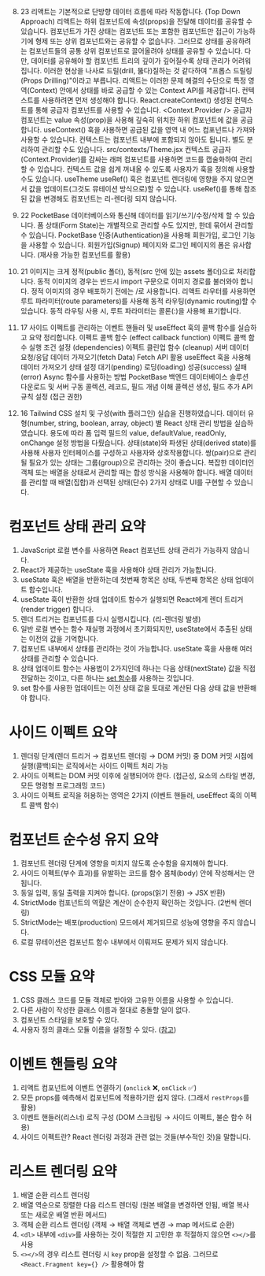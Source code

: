 8. 23
   리액트는 기본적으로 단방향 데이터 흐름에 따라 작동합니다. (Top Down Approach)
   리액트는 하위 컴포넌트에 속성(props)을 전달해 데이터를 공유할 수 있습니다.
   컴포넌트가 가진 상태는 컴포넌트 또는 포함한 컴포넌트만 접근이 가능하기에 형제 또는 상위 컴포넌트와는 공유할 수 없습니다.
   그러므로 상태를 공유하려는 컴포넌트들의 공통 상위 컴포넌트로 끌어올려야 상태를 공유할 수 있습니다.
   다만, 데이터를 공유해야 할 컴포넌트 트리의 깊이가 깊어질수록 상태 관리가 어려워집니다.
   이러한 현상을 나사로 드릴(drill, 뚫다)질하는 것 같다하여 "프롭스 드릴링(Props Drilling)"이라고 부릅니다.
   리액트는 이러한 문제 해결의 수단으로 특정 영역(Context) 안에서 상태를 바로 공급할 수 있는 Context API를 제공합니다.
   컨텍스트를 사용하려면 먼저 생성해야 합니다. React.createContext()
   생성된 컨텍스트를 통해 공급자 컴포넌트를 사용할 수 있습니다. <Context.Provider />
   공급자 컴포넌트는 value 속성(prop)을 사용해 깊숙히 위치한 하위 컴포넌트에 값을 공급합니다.
   useContext() 훅을 사용하면 공급된 값을 영역 내 어느 컴포넌트나 가져와 사용할 수 있습니다.
   컨텍스트는 컴포넌트 내부에 포함되지 않아도 됩니다. 별도 분리하여 관리할 수도 있습니다. src/contexts/Theme.jsx
   컨텍스트 공급자(Context.Provider)를 감싸는 래퍼 컴포넌트를 사용하면 코드를 캡술화하여 관리할 수 있습니다.
   컨텍스트 값을 쉽게 꺼내올 수 있도록 사용자가 훅을 정의해 사용할 수도 있습니다. useTheme
   useRef() 훅은 컴포넌트 렌더링에 영향을 주지 않으면서 값을 업데이트(그것도 뮤테이션 방식으로)할 수 있습니다.
   useRef()를 통해 참조된 값을 변경해도 컴포넌트는 리-렌더링 되지 않습니다.

9. 22
   PocketBase 데이터베이스와 통신해 데이터를 읽기/쓰기/수정/삭제 할 수 있습니다.
   폼 상태(Form State)는 개별적으로 관리할 수도 있지만, 한데 묶어서 관리할 수 있습니다.
   PocketBase 인증(Authentication)을 사용해 회원가입, 로그인 기능을 사용할 수 있습니다.
   회원가입(Signup) 페이지와 로그인 페이지의 폼은 유사합니다. (재사용 가능한 컴포넌트를 활용)

10. 21
    이미지는 크게 정적(public 폴더), 동적(src 안에 있는 assets 폴더)으로 처리합니다.
    동적 이미지의 경우는 반드시 import 구문으로 이미지 경로를 불러와야 합니다.
    정적 이미지의 경우 배포하기 전에는 /로 사용합니다.
    리액트 라우터를 사용하면 루트 파라미터(route parameters)를 사용해 동적 라우팅(dynamic routing)할 수 있습니다.
    동적 라우팅 사용 시, 루트 파라미터는 콜론(:)을 사용해 표기합니다.

11. 17
    사이드 이펙트를 관리하는 이벤트 핸들러 및 useEffect 훅의 콜백 함수를 실습하고 요약 정리합니다.
    이펙트 콜백 함수 (effect callback function)
    이펙트 콜백 함수 실행 조건 설정 (dependencies)
    이펙트 클린업 함수 (cleanup)
    서버 데이터 요청/응답
    데이터 가져오기(fetch Data)
    Fetch API 활용
    useEffect 훅을 사용해 데이터 가져오기 상태 설정
    대기(pending)
    로딩(loading)
    성공(success)
    실패(error)
    Async 함수를 사용하는 방법
    PocketBase 백엔드 데이터베이스 솔루션
    다운로드 및 서버 구동
    콜렉션, 레코드, 필드 개념 이해
    콜렉션 생성, 필드 추가
    API 규칙 설정 (접근 권한)

12. 16
    Tailwind CSS 설치 및 구성(with 플러그인) 실습을 진행하였습니다.
    데이터 유형(number, string, boolean, array, object) 별 React 상태 관리 방법을 실습하였습니다.
    용도에 따라 폼 입력 필드의 value, defaultValue, readOnly, onChange 설정 방법을 다뤘습니다.
    상태(state)와 파생된 상태(derived state)를 사용해 사용자 인터페이스를 구성하고 사용자와 상호작용합니다.
    쌍(pair)으로 관리될 필요가 있는 상태는 그룹(group)으로 관리하는 것이 좋습니다.
    복잡한 데이터인 객체 또는 배열을 상태로서 관리할 때는 합성 방식을 사용해야 합니다.
    배열 데이터를 관리할 때 배열(집합)과 선택된 상태(단수) 2가지 상태로 UI를 구현할 수 있습니다.

# 컴포넌트 상태 관리 요약

1. JavaScript 로컬 변수를 사용하면 React 컴포넌트 상태 관리가 가능하지 않습니다.
1. React가 제공하는 useState 훅을 사용해야 상태 관리가 가능합니다.
1. useState 훅은 배열을 반환하는데 첫번째 항목은 상태, 두번째 항목은 상태 업데이트 함수입니다.
1. useState 훅이 반환한 상태 업데이트 함수가 실행되면 React에게 렌더 트리거(render trigger) 합니다.
1. 렌더 트리거는 컴포넌트를 다시 실행시킵니다. (리-렌더링 발생)
1. 일반 로컬 변수는 함수 재실행 과정에서 초기화되지만, useState에서 추출된 상태는 이전의 값을 기억합니다.
1. 컴포넌트 내부에서 상태를 관리하는 것이 가능합니다. useState 훅을 사용해 여러 상태를 관리할 수 있습니다.
1. 상태 업데이트 함수는 사용법이 2가지인데 하나는 다음 상태(nextState) 값을 직접 전달하는 것이고, 다른 하나는 [set 함수](https://react.dev/reference/react/useState#setstate)를 사용하는 것입니다.
1. set 함수를 사용한 업데이트는 이전 상태 값을 토대로 계산된 다음 상태 값을 반환해야 합니다.

# 사이드 이펙트 요약

1. 렌더링 단계(렌더 트리거 → 컴포넌트 렌더링 → DOM 커밋) 중 DOM 커밋 시점에 실행(콜백)되는 로직에서는 사이드 이펙트 처리 가능
1. 사이드 이펙트는 DOM 커밋 이후에 실행되어야 한다. (접근성, 요소의 스타일 변경, 모든 명령형 프로그래밍 코드)
1. 사이드 이펙트 로직을 허용하는 영역은 2가지 (이벤트 핸들러, useEffect 훅의 이펙트 콜백 함수)

# 컴포넌트 순수성 유지 요약

1. 컴포넌트 렌더링 단계에 영향을 미치지 않도록 순수함을 유지해야 합니다.
1. 사이드 이펙트(부수 효과)를 유발하는 코드를 함수 몸체(body) 안에 작성해서는 안됩니다.
1. 동일 입력, 동일 출력을 지켜야 합니다. (props(읽기 전용) → JSX 반환)
1. StrictMode 컴포넌트의 역햘은 계산이 순수한지 확인하는 것입니다. (2번씩 렌더링)
1. StrictMode는 배포(production) 모드에서 제거되므로 성능에 영향을 주지 않습니다.
1. 로컬 뮤테이션은 컴포넌트 함수 내부에서 이뤄져도 문제가 되지 않습니다.

# CSS 모듈 요약

1. CSS 클래스 코드를 모듈 객체로 받아와 고유한 이름을 사용할 수 있습니다.
1. 다른 사람이 작성한 클래스 이름과 절대로 충돌할 일이 없다.
1. 컴포넌트 스타일을 보호할 수 있다.
1. 사용자 정의 클래스 모듈 이름을 설정할 수 있다. ([참고](https://vitejs.dev/config/shared-options.html#css-modules))

# 이벤트 핸들링 요약

1. 리액트 컴포넌트에 이벤트 연결하기 (`onclick` ❌, `onClick` ✅)
1. 모든 props를 예측해서 컴포넌트에 적용하기란 쉽지 않다. (그래서 `restProps`를 활용)
1. 이벤트 핸들러(리스너) 로직 구성 (DOM 스크립팅 → 사이드 이펙트, 불순 함수 허용)
1. 사이드 이펙트란? React 렌더링 과정과 관련 없는 것들(부수적인 것)을 말합니다.

# 리스트 렌더링 요약

1. 배열 순환 리스트 렌더링
1. 배열 역순으로 정렬한 다음 리스트 렌더링 (원본 배열을 변경하면 안됨, 배열 복사 또는 새로운 배열 반환 메서드)
1. 객체 순환 리스트 렌더링 (객체 → 배열 객체로 변경 → map 메서드로 순환)
1. `<dl>` 내부에 `<div>`를 사용하는 것이 적절한 지 고민한 후 적절하지 않으면 `<></>`를 사용
1. `<></>`의 경우 리스트 렌더링 시 `key` prop을 설정할 수 없음. 그러므로 `<React.Fragment key={} />` 활용해야 함
